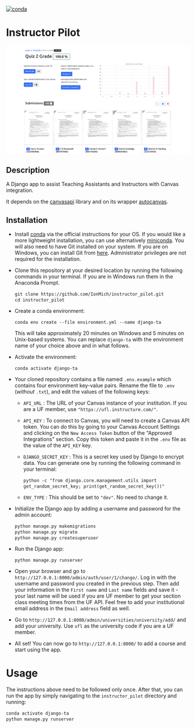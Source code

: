 [![conda](https://github.com/IonMich/instructor_pilot/actions/workflows/python-package-conda.yml/badge.svg)](https://github.com/IonMich/instructor_pilot/actions/workflows/python-package-conda.yml)

# Instructor Pilot

![Instructor Pilot](assets/readme_image.png)
## Description

A Django app to assist Teaching Assistants and Instructors with Canvas integration.

It depends on the [canvasapi](https://github.com/ucfopen/canvasapi) library and on its wrapper [autocanvas](https://github.com/IonMich/autocanvas).

## Installation

- Install [conda](https://docs.anaconda.com/anaconda/install/windows/) via the official instructions for your OS. If you would like a more lightweight installation, you can use alternatively [miniconda](https://docs.conda.io/en/latest/miniconda.html). You will also need to have Git installed on your system. If you are on Windows, you can install Git from [here](https://git-scm.com/download/win). Administrator privileges are not required for the installation.
- Clone this repository at your desired location by running the following commands in your terminal. If you are in Windows run them in the Anaconda Prompt.

   ```shell
   git clone https://github.com/IonMich/instructor_pilot.git
   cd instructor_pilot
   ```

- Create a conda environment:

   ```shell
   conda env create --file environment.yml --name django-ta
   ```

   This will take approximately 20 minutes on Windows and 5 minutes on Unix-based systems. You can replace `django-ta` with the environment name of your choice above and in what follows.
- Activate the environment:

   ```shell
   conda activate django-ta
   ```

- Your cloned repository contains a file named `.env.example` which contains four environment key-value pairs. Rename the file to `.env` (*without* `.txt`), and edit the values of the following keys:
  - `API_URL` : The URL of your Canvas instance of your institution. If you are a UF member, use `"https://ufl.instructure.com/"`.
  - `API_KEY` : To connect to Canvas, you will need to create a Canvas API token. You can do this by going to your Canvas Account Settings and clicking on the `New Access Token` button of the "Approved Integrations" section. Copy this token and paste it in the `.env` file as the value of the `API_KEY` key.
  - `DJANGO_SECRET_KEY` : This is a secret key used by Django to encrypt data. You can generate one by running the following command in your terminal:

    ```shell
    python -c "from django.core.management.utils import get_random_secret_key; print(get_random_secret_key())"
    ```

  - `ENV_TYPE` : This should be set to `"dev"`. No need to change it.

- Initialize the Django app by adding a username and password for the admin account:

   ```shell
   python manage.py makemigrations
   python manage.py migrate
   python manage.py createsuperuser
   ```

- Run the Django app:

   ```shell
   python manage.py runserver
   ```

- Open your browser and go to `http://127.0.0.1:8000/admin/auth/user/1/change/`. Log in with the username and password you created in the previous step. Then add your information in the `First name` and `Last name` fields and save it - your last name will be used if you are UF member to get your section class meeting times from the UF API. Feel free to add your institutional email address in the `Email address` field as well.

- Go to `http://127.0.0.1:8000/admin/universities/university/add/` and add your university. Use `ufl`
as the university code if you are a UF member.

- All set! You can now go to `http://127.0.0.1:8000/` to add a course and start using the app.

# Usage

The instructions above need to be followed only once. After that, you can run the app by simply navigating to the `instructor_pilot` directory and running:

   ```shell
   conda activate django-ta
   python manage.py runserver
   ```
